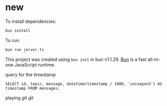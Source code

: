 # new

To install dependencies:

```bash
bun install
```

To run:

```bash
bun run jerver.ts
```

This project was created using `bun init` in bun v1.1.29. [Bun](https://bun.sh) is a fast all-in-one JavaScript runtime.


query for the timestamp
```
SELECT id, topic, message, datetime(timestamp / 1000, 'unixepoch') AS timestamp FROM messages;
```

playing git git
